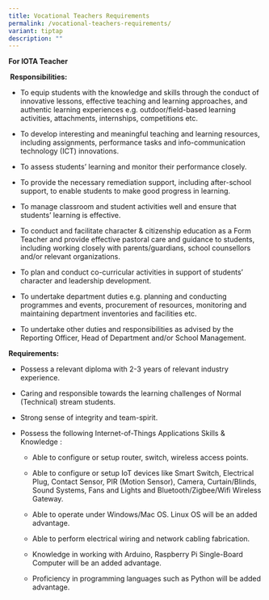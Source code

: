 ```yaml
---
title: Vocational Teachers Requirements
permalink: /vocational-teachers-requirements/
variant: tiptap
description: ""
---
```

<p><strong>For IOTA Teacher</strong>
</p>
<p><strong>&nbsp;Responsibilities:</strong>
</p>
<ul data-tight="true" class="tight">
<li>
<p>To equip students with the knowledge and skills through the conduct of
innovative lessons, effective teaching and learning approaches, and authentic
learning experiences e.g. outdoor/field-based learning activities, attachments,
internships, competitions etc.</p>
</li>
<li>
<p>To develop interesting and meaningful teaching and learning resources,
including assignments, performance tasks and info-communication technology
(ICT) innovations.</p>
</li>
<li>
<p>To assess students’ learning and monitor their performance closely.</p>
</li>
<li>
<p>To provide the necessary remediation support, including after-school support,
to enable students to make good progress in learning.</p>
</li>
<li>
<p>To manage classroom and student activities well and ensure that students’
learning is effective.</p>
</li>
<li>
<p>To conduct and facilitate character &amp; citizenship education as a Form
Teacher and provide effective pastoral care and guidance to students, including
working closely with parents/guardians, school counsellors and/or relevant
organizations.</p>
</li>
<li>
<p>To plan and conduct co-curricular activities in support of students’ character
and leadership development.</p>
</li>
<li>
<p>To undertake department duties e.g. planning and conducting programmes
and events, procurement of resources, monitoring and maintaining department
inventories and facilities etc.</p>
</li>
<li>
<p>To undertake other duties and responsibilities as advised by the Reporting
Officer, Head of Department and/or School Management.</p>
</li>
</ul>
<p><strong>Requirements:</strong>
</p>
<ul data-tight="true" class="tight">
<li>
<p>Possess a relevant diploma with 2-3 years of relevant industry experience.</p>
</li>
<li>
<p>Caring and responsible towards the learning challenges of Normal (Technical)
stream students.</p>
</li>
<li>
<p>Strong sense of integrity and team-spirit.</p>
</li>
<li>
<p>Possess the following Internet-of-Things Applications Skills &amp; Knowledge
:</p>
<ul data-tight="true" class="tight">
<li>
<p>Able to configure or setup router, switch, wireless access points.</p>
</li>
<li>
<p>Able to configure or setup IoT devices like Smart Switch, Electrical Plug,
Contact Sensor, PIR (Motion Sensor), Camera, Curtain/Blinds, Sound Systems,
Fans and Lights and Bluetooth/Zigbee/Wifi Wireless Gateway.</p>
</li>
<li>
<p>Able to operate under Windows/Mac OS. Linux OS will be an added advantage.</p>
</li>
<li>
<p>Able to perform electrical wiring and network cabling fabrication.</p>
</li>
<li>
<p>Knowledge in working with Arduino, Raspberry Pi Single-Board Computer
will be an added advantage.</p>
</li>
<li>
<p>Proficiency in programming languages such as Python will be added advantage.</p>
</li>
</ul>
</li>
</ul>
<p></p>